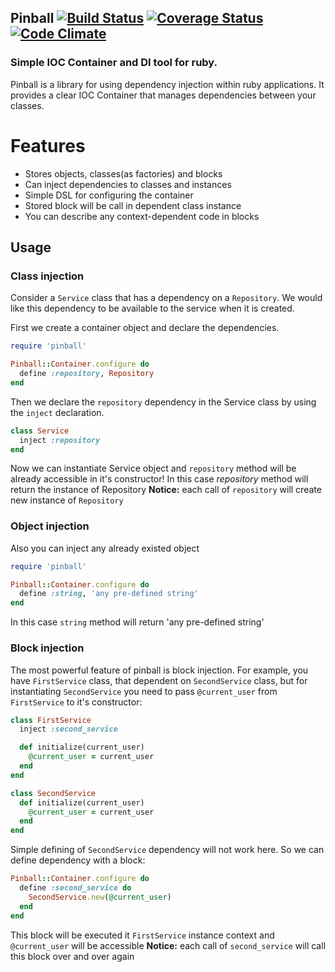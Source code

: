 ## Pinball [![Build Status](https://travis-ci.org/zhulik/pinball.svg?branch=master)](https://travis-ci.org/zhulik/pinball) [![Coverage Status](https://img.shields.io/coveralls/zhulik/pinball.svg)](https://coveralls.io/r/zhulik/pinball?branch=master) [![Code Climate](https://codeclimate.com/github/zhulik/pinball.png)](https://codeclimate.com/github/zhulik/pinball)

### Simple IOC Container and DI tool for ruby.

Pinball is a library for using dependency injection within ruby
applications. It provides a clear IOC Container that manages
dependencies between your classes.

# Features

* Stores objects, classes(as factories) and blocks
* Can inject dependencies to classes and instances
* Simple DSL for configuring the container
* Stored block will be call in dependent class instance
* You can describe any context-dependent code in blocks

## Usage

### Class injection

Consider a `Service` class that has a dependency on a `Repository`. We would
like this dependency to be available to the service when it is created.

First we create a container object and declare the dependencies.

```ruby
require 'pinball'

Pinball::Container.configure do
  define :repository, Repository
end
```

Then we declare the `repository` dependency in the Service class by
using the `inject` declaration.

```ruby
class Service
  inject :repository
end
```

Now we can instantiate Service object and `repository` method will
be already accessible in it's constructor! In this case *repository*
method will return the instance of Repository
**Notice:** each call of `repository` will create new instance of `Repository`

### Object injection

Also you can inject any already existed object

```ruby
require 'pinball'

Pinball::Container.configure do
  define :string, 'any pre-defined string'
end
```

In this case `string` method will return 'any pre-defined string'

### Block injection

The most powerful feature of pinball is block injection.
For example, you have `FirstService` class, that dependent on
`SecondService` class, but for instantiating `SecondService` you need
to pass `@current_user` from `FirstService` to it's constructor:

```ruby
class FirstService
  inject :second_service

  def initialize(current_user)
    @current_user = current_user
  end
end

class SecondService
  def initialize(current_user)
    @current_user = current_user
  end
end
```

Simple defining of `SecondService` dependency will not work here.
So we can define dependency with a block:

```ruby
Pinball::Container.configure do
  define :second_service do
    SecondService.new(@current_user)
  end
end
```

This block will be executed it `FirstService` instance context and
`@current_user` will be accessible
**Notice:** each call of `second_service` will call this block over and over again

